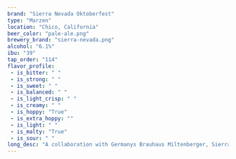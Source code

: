 ```yaml
---
brand: "Sierra Nevada Oktoberfest"
type: "Marzen"
location: "Chico, California"
beer_color: "pale-ale.png"
brewery_brand: "sierra-nevada.png"
alcohol: "6.1%"
ibu: "39"
tap_order: "114"
flavor_profile:
 - is_bitter: " "
 - is_strong: " "
 - is_sweet: " "
 - is_balanced: " "
 - is_light_crisp: " "
 - is_creamy: " "
 - is_hoppy: "True"
 - is_extra_hoppy: ""
 - is_light: " "
 - is_malty: "True"
 - is_sour: " "
long_desc: "A collaboration with Germanys Brauhaus Miltenberger, Sierra Nevada Oktoberfest is a festival beer true to their style—deep golden in color with deceptively rich malt flavor and balanced by traditional German-grown whole-cone hops."
---
```


